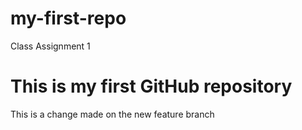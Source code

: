 # my-first-repo
Class Assignment 1

# This is my first GitHub repository
This is a change made on the new feature branch
